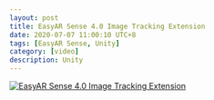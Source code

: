 ```yaml
---
layout: post
title: EasyAR Sense 4.0 Image Tracking Extension
date: 2020-07-07 11:00:10 UTC+8
tags: [EasyAR Sense, Unity]
category: [video]
description: Unity
---
```


[![EasyAR Sense 4.0 Image Tracking Extension](http://img.youtube.com/vi/yODhZJCLD0Q/0.jpg)](http://www.youtube.com/watch?v=yODhZJCLD0Q)